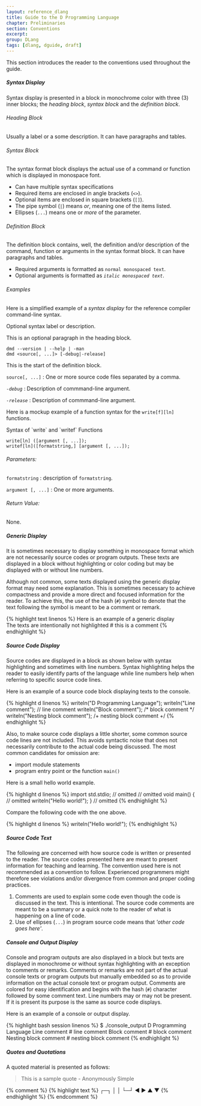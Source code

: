 ```yaml
---
layout: reference_dlang
title: Guide to the D Programming Language
chapter: Preliminaries
section: Conventions
excerpt: 
group: DLang
tags: [dlang, dguide, draft]
---
```


This section introduces the reader to the conventions used throughout the guide.

##### Syntax Display

Syntax display is presented in a block in monochrome color with three (3) inner blocks; the _heading block_, _syntax block_ and the _definition block_.

###### Heading Block
Usually a label or a some description. It can have paragraphs and tables.

###### Syntax Block
The syntax format block displays the actual use of a command or function which is displayed in monospace font.

* Can have multiple syntax specifications
* Required items are enclosed in angle brackets (`<>`).
* Optional items are enclosed in square brackets (`[]`).
* The pipe symbol (`|`) means _or_, meaning one of the items listed.
* Ellipses (`...`) means one or _more_ of the parameter.

###### Definition Block
The definition block contains, well, the definition and/or description of the command, function or arguments in the syntax format block.
It can have paragraphs and tables.

* Required arguments is formatted as `normal monospaced text`.
* Optional arguments is formatted as _`italic monospaced text`_.

###### Examples

Here is a simplified example of a _syntax display_ for the reference compiler command-line syntax.

<div markdown='1' class='syntax linenos'>
Optional syntax label or description.

This is an optional paragraph in the heading block.

    dmd --version | --help | -man
    dmd <source[, ...]> [-debug|-release]

This is the start of the definition block.

`source[, ...]`
: One or more source code files separated by a comma.

_`-debug`_
: Description of commmand-line argument.

_`-release`_
: Description of commmand-line argument.
</div>

Here is a mockup example of a function syntax for the `write[f][ln]` functions.

<div markdown='1' class='syntax'>
Syntax of `write` and `writef` Functions

    write[ln] ([argument [, ...]);
    writef[ln]([formatstring,] [argument [, ...]);
    
###### Parameters:    
`formatstring`
: description of `formatstring`.
  
`argument [, ...]`
: One or more arguments.
  
###### Return Value:
None.
</div>

##### Generic Display

It is sometimes necessary to display something in monospace format which are not necessarily source codes or program outputs.
These texts are displayed in a block without highlighting or color coding but may be displayed with or without line numbers.

Although not common, some texts displayed using the generic display format may need some explanation.
This is sometimes necessary to achieve compactness and provide a more direct and focused information for the reader.
To achieve this, the use of the hash (`#`) symbol to denote that the text following the symbol is meant to be a comment or remark.

{% highlight text linenos %}
Here is an example of a generic display             
The texts are intentionally not highlighted         # this is a comment
{% endhighlight %}

##### Source Code Display

Source codes are displayed in a block as shown below with syntax highlighting and sometimes with line numbers.
Syntax highlighting helps the reader to easily identify parts of the language while line numbers help when referring to specific source code lines.

Here is an example of a source code block displaying texts to the console.

{% highlight d linenos %}
writeln("D Programming Language");
writeln("Line comment");                // line comment
writeln("Block comment");               /* block comment */
writeln("Nesting block comment");       /+ nesting block comment +/
{% endhighlight %}

Also, to make source code displays a little shorter, some common source code lines are not included.
This avoids syntactic noise that does not necessarily contribute to the actual code being discussed.
The most common candidates for omission are:

* import module statements
* program entry point or the function `main()`

Here is a small hello world example.

{% highlight d linenos %}
import std.stdio;                       // omitted
                                        // omitted
void main() {                           // omitted
    writeln("Hello world!");
}                                       // omitted
{% endhighlight %}

Compare the following code with the one above.

{% highlight d linenos %}
writeln("Hello world!");
{% endhighlight %}

##### Source Code Text

The following are concerned with how source code is written or presented to the reader.
The source codes presented here are meant to present information for teaching and learning.
The convention used here is not recommended as a convention to follow.
Experienced programmers might therefore see violations and/or divergence from common and proper coding practices.

1. Comments are used to explain some code even though the code is discussed in the text.
   This is intentional.
   The source code comments are meant to be a summary or a quick note to the reader of what is happening on a line of code.
2. Use of ellipses (`...`) in program source code means that _'other code goes here'_.

##### Console and Output Display

Console and program outputs are also displayed in a block but texts are displayed in monochrome or without syntax highlighting with an exception to comments or remarks.
Comments or remarks are not part of the actual console texts or program outputs but manually embedded so as to provide information on the actual console text or program output.
Comments are colored for easy identification and begins with the hash (`#`) character followed by some comment text.
Line numbers may or may not be present. If it is present its purpose is the same as source code displays.

Here is an example of a console or output display.

{% highlight bash session linenos %}
$ ./console_output
D Programming Language
Line comment                            # line comment
Block comment                           # block comment
Nesting block comment                   # nesting block comment
{% endhighlight %}

##### Quotes and Quotations

A quoted material is presented as follows:

> This is a sample quote - Anonymously Simple

{% comment %}
{% highlight text %}
┌─┐
│ │
└─┘
◀ ▶ ▲ ▼
{% endhighlight %}
{% endcomment %}